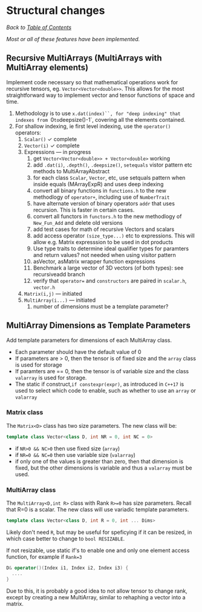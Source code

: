 # Structural changes
_Back to [Table of Contents](../README.md)_

_Most or all of these features have been implemented._

## Recursive MultiArrays (MultiArrays with MultiArray elements)

Implement code necessary so that mathematical operations work for recursive tensors, eg. `Vector<Vector<double>>`.  This allows for the most straightforward way to implement vector and tensor functions of space and time.


1. Methodology is to use `x.dat(index)``, for "deep indexing" that indexes from `0` to `deepsize()-1`, covering all the elements contained.  
1. For shallow indexing, ie first level indexing, use the `operator()` operators:
    1. `Scalar()` ✓ complete 
    1. `Vector(i)` ✓ complete 
    1. Expressions — in progress
       1. get `Vector<Vector<double>> + Vector<double>` working
       1. add `.dat(i)`, `.depth()`, `.deepsize()`, `setequals` vistor pattern etc methods to MultiArrayAbstract
       1. for each class `Scalar`, `Vector`, etc, use setquals pattern when inside equals (MArrayExpR) and uses deep indexing
       1. convert all binary functions in `functions.h` to the new methodlogy of `operator+`, including use of `NumberTrait`
       1. have alternate version of binary operators `addr` that uses recursion. This is faster in certain cases.
       1. convert all functors in `functors.h` to the new methodlogy of `New_Fun_Add` and delete old versions
       1. add test cases for math of recursive Vectors and scalars
       1. add access operator `(size_type...)` etc to expressions. This will allow e.g. Matrix expresssion to be used in dot products
       1. Use type traits to determine ideal qualifier types for paramters and return values? not needed when using visitor pattern
       1. asVector, asMatrix wrapper function expressions
       1. Benchmark a large vector of 3D vectors (of both types): see recursiveadd branch
       1. verify that `operator=` and `constructors` are paired in `scalar.h`, `vector.h`
    1. `Matrix(i,j)`  —  initiated
    1. `MultiArray(i...)`  — initiated
       1. number of dimensions must be a template parameter?

## MultiArray Dimensions as Template Parameters

Add template parameters for dimensions of each MultiArray class.  
* Each parameter should have the default value of 0
* If parameters are > 0, then the tensor is of fixed size and the `array` class is used for storage
* If paramters are == 0, then the tensor is of variable size and the class `valarray` is used for storage.  
* The static if construct,`if constexpr(expr)`, as introduced in `C++17` is used to select which code to enable, such as whether to use an `array` or `valarray`

### Matrix class
The `Matrix<D>` class has two size parameters.  The new class will be:

```C++
template class Vector<class D, int NR = 0, int NC = 0>
```
* if `NR>0 && NC>0` then use fixed size (`array`)
* if `NR=0 && NC=0` then use variable size (`valarray`)
* if only one of the values is greater than zero, then that dimension is fixed, but the other dimensions is variable and thus a `valarray` must be used.


### MultiArray class
The `MultiArray<D,int R>` class with Rank `R>=0` has size parameters.  Recall that R=0 is a scalar. The new class will use variadic template parameters.

```C++
template class Vector<class D, int R = 0, int ... Dims>
```
Likely don't need `R`, but may be useful for speficying if it can be resized, in which case better to change to `bool RESIZABLE`.

If not resizable, use static if's to enable one and only one element access function, for example if `Rank=3`

```C++
D& operator()(Index i1, Index i2, Index i3) {
  ....
}
```

Due to this, it is probably a good idea to not allow tensor to change rank, except by creating a new MultiArray, similar to rehaphing a vector into a matrix.

